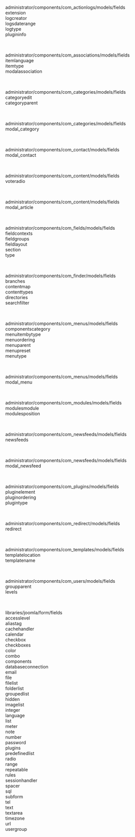 administrator/components/com_actionlogs/models/fields <br/>
extension<br/>
logcreator<br/>
logsdaterange<br/>
logtype<br/>
plugininfo<br/>
<br/>
<br/>

administrator/components/com_associations/models/fields<br/>
itemlanguage<br/>
itemtype<br/>
modalassociation<br/>
<br/>
<br/>

administrator/components/com_categories/models/fields<br/>
categoryedit<br/>
categoryparent<br/>
<br/>
<br/>

administrator/components/com_categories/models/fields<br/>
modal_category<br/>
<br/>
<br/>

administrator/components/com_contact/models/fields<br/>
modal_contact<br/>
<br/>
<br/>

administrator/components/com_content/models/fields<br/>
voteradio<br/>
<br/>
<br/>

administrator/components/com_content/models/fields<br/>
modal_article<br/>
<br/>
<br/>


administrator/components/com_fields/models/fields<br/>
fieldcontexts<br/>
fieldgroups<br/>
fieldlayout<br/>
section<br/>
type<br/>
<br/>
<br/>


administrator/components/com_finder/models/fields<br/>
branches<br/>
contentmap<br/>
contenttypes<br/>
directories<br/>
searchfilter<br/>
<br/>
<br/>


administrator/components/com_menus/models/fields<br/>
componentscategory<br/>
menuitembytype<br/>
menuordering<br/>
menuparent<br/>
menupreset<br/>
menutype<br/>
<br/>
<br/>


administrator/components/com_menus/models/fields<br/>
modal_menu<br/>
<br/>
<br/>


administrator/components/com_modules/models/fields<br/>
modulesmodule<br/>
modulesposition<br/>
<br/>
<br/>



administrator/components/com_newsfeeds/models/fields<br/>
newsfeeds<br/>
<br/>
<br/>

administrator/components/com_newsfeeds/models/fields<br/>
modal_newsfeed<br/>
<br/>
<br/>

administrator/components/com_plugins/models/fields<br/>
pluginelement<br/>
pluginordering<br/>
plugintype<br/>
<br/>
<br/>

administrator/components/com_redirect/models/fields<br/>
redirect<br/>
<br/>
<br/>

administrator/components/com_templates/models/fields<br/>
templatelocation<br/>
templatename<br/>
<br/>
<br/>

administrator/components/com_users/models/fields<br/>
groupparent<br/>
levels<br/>
<br/>
<br/>


libraries/joomla/form/fields<br/>
accesslevel<br/>
aliastag<br/>
cachehandler<br/>
calendar<br/>
checkbox<br/>
checkboxes<br/>
color<br/>
combo<br/>
components<br/>
databaseconnection<br/>
email<br/>
file<br/>
filelist<br/>
folderlist<br/>
groupedlist<br/>
hidden<br/>
imagelist<br/>
integer<br/>
language<br/>
list<br/>
meter<br/>
note<br/>
number<br/>
password<br/>
plugins<br/>
predefinedlist<br/>
radio<br/>
range<br/>
repeatable<br/>
rules<br/>
sessionhandler<br/>
spacer<br/>
sql<br/>
subform<br/>
tel<br/>
text<br/>
textarea<br/>
timezone<br/>
url<br/>
usergroup<br/>